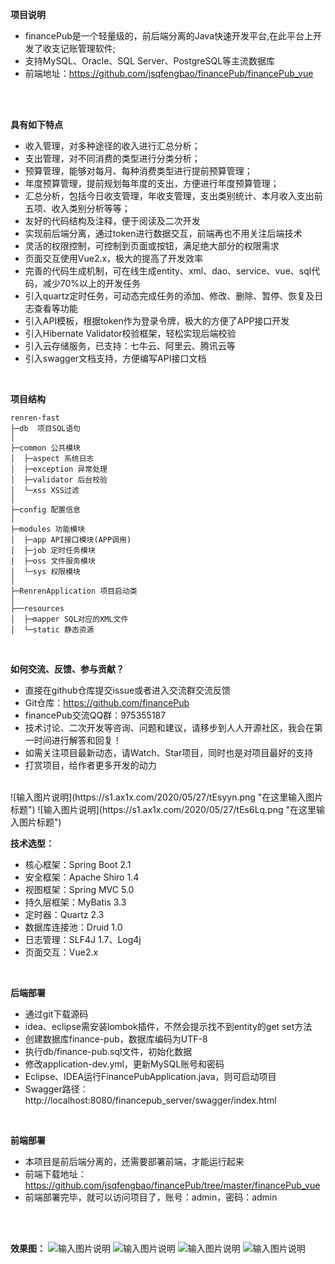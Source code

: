**项目说明** 
- financePub是一个轻量级的，前后端分离的Java快速开发平台,在此平台上开发了收支记账管理软件;
- 支持MySQL、Oracle、SQL Server、PostgreSQL等主流数据库
- 前端地址：https://github.com/jsqfengbao/financePub/financePub_vue
<br> 
<br>
 

**具有如下特点** 
- 收入管理，对多种途径的收入进行汇总分析；
- 支出管理，对不同消费的类型进行分类分析；
- 预算管理，能够对每月、每种消费类型进行提前预算管理；
- 年度预算管理，提前规划每年度的支出，方便进行年度预算管理；
- 汇总分析，包括今日收支管理，年收支管理，支出类别统计、本月收入支出前五项、收入类别分析等等；
- 友好的代码结构及注释，便于阅读及二次开发
- 实现前后端分离，通过token进行数据交互，前端再也不用关注后端技术
- 灵活的权限控制，可控制到页面或按钮，满足绝大部分的权限需求
- 页面交互使用Vue2.x，极大的提高了开发效率
- 完善的代码生成机制，可在线生成entity、xml、dao、service、vue、sql代码，减少70%以上的开发任务
- 引入quartz定时任务，可动态完成任务的添加、修改、删除、暂停、恢复及日志查看等功能
- 引入API模板，根据token作为登录令牌，极大的方便了APP接口开发
- 引入Hibernate Validator校验框架，轻松实现后端校验
- 引入云存储服务，已支持：七牛云、阿里云、腾讯云等
- 引入swagger文档支持，方便编写API接口文档
<br> 

**项目结构** 
```
renren-fast
├─db  项目SQL语句
│
├─common 公共模块
│  ├─aspect 系统日志
│  ├─exception 异常处理
│  ├─validator 后台校验
│  └─xss XSS过滤
│ 
├─config 配置信息
│ 
├─modules 功能模块
│  ├─app API接口模块(APP调用)
│  ├─job 定时任务模块
│  ├─oss 文件服务模块
│  └─sys 权限模块
│ 
├─RenrenApplication 项目启动类
│  
├──resources 
│  ├─mapper SQL对应的XML文件
│  └─static 静态资源

```
<br> 

**如何交流、反馈、参与贡献？** 
- 直接在github仓库提交issue或者进入交流群交流反馈
- Git仓库：https://github.com/financePub
- financePub交流QQ群：975355187
- 技术讨论、二次开发等咨询、问题和建议，请移步到人人开源社区，我会在第一时间进行解答和回复！
- 如需关注项目最新动态，请Watch、Star项目，同时也是对项目最好的支持
- 打赏项目，给作者更多开发的动力
<br/>
![输入图片说明](https://s1.ax1x.com/2020/05/27/tEsyyn.png  "在这里输入图片标题")
![输入图片说明](https://s1.ax1x.com/2020/05/27/tEs6Lq.png  "在这里输入图片标题")
<br> 


**技术选型：** 
- 核心框架：Spring Boot 2.1
- 安全框架：Apache Shiro 1.4
- 视图框架：Spring MVC 5.0
- 持久层框架：MyBatis 3.3
- 定时器：Quartz 2.3
- 数据库连接池：Druid 1.0
- 日志管理：SLF4J 1.7、Log4j
- 页面交互：Vue2.x 
<br> 


 **后端部署**
- 通过git下载源码
- idea、eclipse需安装lombok插件，不然会提示找不到entity的get set方法
- 创建数据库finance-pub，数据库编码为UTF-8
- 执行db/finance-pub.sql文件，初始化数据
- 修改application-dev.yml，更新MySQL账号和密码
- Eclipse、IDEA运行FinancePubApplication.java，则可启动项目
- Swagger路径：http://localhost:8080/financepub_server/swagger/index.html

<br> 

 **前端部署**
 - 本项目是前后端分离的，还需要部署前端，才能运行起来
 - 前端下载地址：https://github.com/jsqfengbao/financePub/tree/master/financePub_vue
 - 前端部署完毕，就可以访问项目了，账号：admin，密码：admin
 
 <br>
<br> 

**效果图：**
![输入图片说明](https://s1.ax1x.com/2020/05/31/tl29aT.png "在这里输入图片标题")
![输入图片说明](https://s1.ax1x.com/2020/05/27/tE62PU.png "在这里输入图片标题")
![输入图片说明](https://s1.ax1x.com/2020/05/27/tEcnZq.png "在这里输入图片标题")
![输入图片说明](https://s1.ax1x.com/2020/05/27/tEHpct.png "在这里输入图片标题")

<br>
